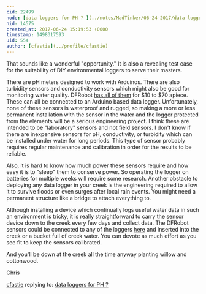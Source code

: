 ```yaml
---
cid: 22499
node: [data loggers for PH ? ](../notes/MadTinker/06-24-2017/data-loggers-for-ph)
nid: 14575
created_at: 2017-06-24 15:19:53 +0000
timestamp: 1498317593
uid: 554
author: [cfastie](../profile/cfastie)
---
```


That sounds like a wonderful "opportunity."  It is also a revealing test case for the suitability of DIY environmental loggers to serve their masters. 

There are pH meters designed to work with Arduinos. There are also turbidity sensors and conductivity sensors which might also be good for monitoring water quality. DFRobot [has all of them](https://www.dfrobot.com/category-68.html) for $10 to $70 apiece. These can all be connected to an Arduino based data logger. Unfortunately, none of these sensors is waterproof and rugged, so making a more or less permanent installation with the sensor in the water and the logger protected from the elements will be a serious engineering project. I think these are intended to be "laboratory" sensors and not field sensors. I don't know if there are inexpensive sensors for pH, conductivity, or turbidity which can be installed under water for long periods. This type of sensor probably requires regular maintenance and calibration in order for the results to be reliable.

Also, it is hard to know how much power these sensors require and how easy it is to "sleep" them to conserve power. So operating the logger on batteries for multiple weeks will require some research. Another obstacle to deploying any data logger in your creek is the engineering required to allow it to survive floods or even surges after local rain events. You might need a permanent structure like a bridge to attach everything to.

Although installing a device which continually logs useful water data in such an environment is tricky, it is really straightforward to carry the sensor device down to the creek every few days and collect data. The DFRobot sensors could be connected to any of the loggers [here](https://publiclab.org/wiki/data-logging) and inserted into the creek or a bucket full of creek water. You can devote as much effort as you see fit to keep the sensors calibrated. 

And you'll be down at the creek all the time anyway planting willow and cottonwood.

Chris



[cfastie](../profile/cfastie) replying to: [data loggers for PH ? ](../notes/MadTinker/06-24-2017/data-loggers-for-ph)

